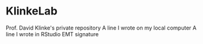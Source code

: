 # KlinkeLab
Prof. David Klinke's private repository
A line I wrote on my local computer
A line I wrote in RStudio
EMT signature
